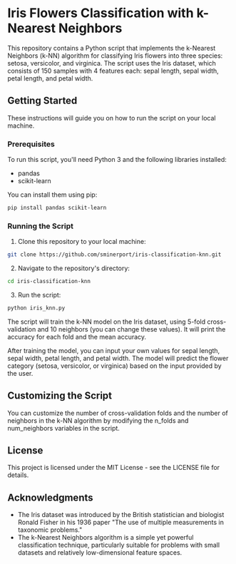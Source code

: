 # Iris Flowers Classification with k-Nearest Neighbors

This repository contains a Python script that implements the k-Nearest Neighbors (k-NN) algorithm for classifying Iris flowers into three species: setosa, versicolor, and virginica. The script uses the Iris dataset, which consists of 150 samples with 4 features each: sepal length, sepal width, petal length, and petal width.

## Getting Started

These instructions will guide you on how to run the script on your local machine.

### Prerequisites

To run this script, you'll need Python 3 and the following libraries installed:

- pandas
- scikit-learn

You can install them using pip:

```sh
pip install pandas scikit-learn
```

### Running the Script

1. Clone this repository to your local machine:

```sh
git clone https://github.com/sminerport/iris-classification-knn.git
```

2. Navigate to the repository's directory:

```sh
cd iris-classification-knn
```

3. Run the script:

```sh
python iris_knn.py
```

The script will train the k-NN model on the Iris dataset, using 5-fold cross-validation and 10 neighbors (you can change these values). It will print the accuracy for each fold and the mean accuracy.

After training the model, you can input your own values for sepal length, sepal width, petal length, and petal width. The model will predict the flower category (setosa, versicolor, or virginica) based on the input provided by the user.

## Customizing the Script

You can customize the number of cross-validation folds and the number of neighbors in the k-NN algorithm by modifying the n_folds and num_neighbors variables in the script.

## License

This project is licensed under the MIT License - see the LICENSE file for details.

## Acknowledgments

* The Iris dataset was introduced by the British statistician and biologist Ronald Fisher in his 1936 paper "The use of multiple measurements in taxonomic problems."
* The k-Nearest Neighbors algorithm is a simple yet powerful classification technique, particularly suitable for problems with small datasets and relatively low-dimensional feature spaces.
